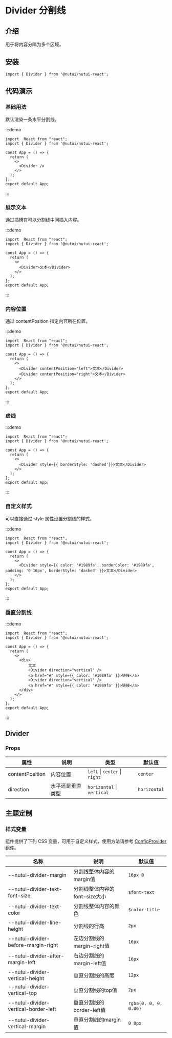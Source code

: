 # Divider 分割线

## 介绍

用于将内容分隔为多个区域。

## 安装

```tsx
import { Divider } from '@nutui/nutui-react';
```

## 代码演示

### 基础用法

默认渲染一条水平分割线。

:::demo

```tsx
import  React from "react";
import { Divider } from '@nutui/nutui-react';

const App = () => {
  return (
    <>
      <Divider />
    </>
  );
};
export default App;
```

:::

### 展示文本

通过插槽在可以分割线中间插入内容。

:::demo

```tsx
import  React from "react";
import { Divider } from '@nutui/nutui-react';

const App = () => {
  return (
    <>
      <Divider>文本</Divider>
    </>
  );
};
export default App;
```

:::

### 内容位置

通过 contentPosition 指定内容所在位置。

:::demo

```tsx
import  React from "react";
import { Divider } from '@nutui/nutui-react';

const App = () => {
  return (
    <>
      <Divider contentPosition="left">文本</Divider>
      <Divider contentPosition="right">文本</Divider>
    </>
  );
};
export default App;
```

:::

### 虚线

:::demo

```tsx
import  React from "react";
import { Divider } from '@nutui/nutui-react';

const App = () => {
  return (
    <>
      <Divider style={{ borderStyle: 'dashed'}}>文本</Divider>
    </>
  );
};
export default App;
```

:::

### 自定义样式

可以直接通过 style 属性设置分割线的样式。

:::demo

```tsx
import  React from "react";
import { Divider } from '@nutui/nutui-react';

const App = () => {
  return (
    <>
      <Divider style={{ color: '#1989fa', borderColor: '#1989fa', padding: '0 16px', borderStyle: 'dashed' }}>文本</Divider>
    </>
  );
};
export default App;
```

:::

### 垂直分割线

:::demo

```tsx
import  React from "react";
import { Divider } from '@nutui/nutui-react';

const App = () => {
  return (
    <>
      <div>
          文本
          <Divider direction="vertical" />
          <a href="#" style={{ color: '#1989fa' }}>链接</a>
          <Divider direction="vertical" />
          <a href="#" style={{ color: '#1989fa' }}>链接</a>
      </div>
    </>
  );
};
export default App;
```

:::

## Divider

### Props

| 属性 | 说明 | 类型 | 默认值 |
| --- | --- | --- | --- |
| contentPosition | 内容位置 | `left` \| `center` \| `right` | `center` |
| direction | 水平还是垂直类型 | `horizontal` \| `vertical` | `horizontal` |

## 主题定制

### 样式变量

组件提供了下列 CSS 变量，可用于自定义样式，使用方法请参考 [ConfigProvider 组件](#/zh-CN/component/configprovider)。

| 名称 | 说明 | 默认值 |
| --- | --- | --- |
| \--nutui-divider-margin | 分割线整体内容的margin值 | `16px 0` |
| \--nutui-divider-text-font-size | 分割线整体内容的font-size大小 | `$font-text` |
| \--nutui-divider-text-color | 分割线整体内容的颜色 | `$color-title` |
| \--nutui-divider-line-height | 分割线的行高 | `2px` |
| \--nutui-divider-before-margin-right | 左边分割线的margin-right值 | `16px` |
| \--nutui-divider-after-margin-left | 右边分割线的margin-left值 | `16px` |
| \--nutui-divider-vertical-height | 垂直分割线的高度 | `12px` |
| \--nutui-divider-vertical-top | 垂直分割线的top值 | `2px` |
| \--nutui-divider-vertical-border-left | 垂直分割线的border-left值 | `rgba(0, 0, 0, 0.06)` |
| \--nutui-divider-vertical-margin | 垂直分割线的margin值 | `0 8px` |